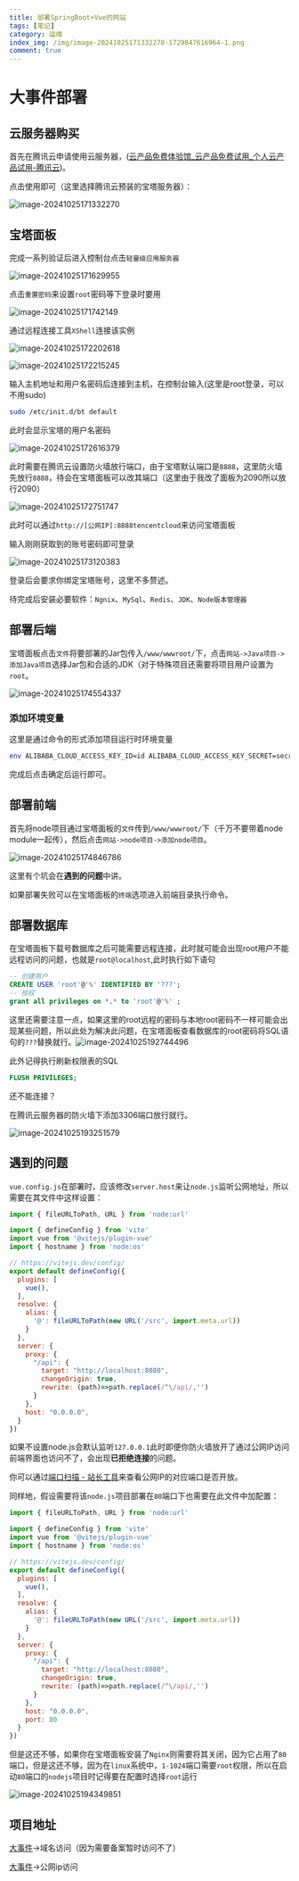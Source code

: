```yaml
---
title: 部署SpringBoot+Vue的网站
tags: [笔记]
category: 运维
index_img: /img/image-20241025171332270-1729847616964-1.png
comment: true
---
```


# 大事件部署

## 云服务器购买

首先在腾讯云申请使用云服务器，([云产品免费体验馆_云产品免费试用_个人云产品试用-腾讯云](https://cloud.tencent.com/act/pro/free))。

点击使用即可（这里选择腾讯云预装的宝塔服务器）：

![image-20241025171332270](../img/image-20241025171332270-1729847616964-1.png)

## 宝塔面板

完成一系列验证后进入控制台点击`轻量级应用服务器`

![image-20241025171629955](../img/image-20241025171629955.png)

点击`重置密码`来设置`root`密码等下登录时要用

![image-20241025171742149](../img/image-20241025171742149.png)

通过远程连接工具`XShell`连接该实例

![image-20241025172202618](../img/image-20241025172202618.png)

![image-20241025172215245](../img/image-20241025172215245.png)

输入主机地址和用户名密码后连接到主机，在控制台输入(这里是root登录，可以不用sudo)

```bash
sudo /etc/init.d/bt default
```

此时会显示宝塔的用户名密码

![image-20241025172616379](../img/image-20241025172616379.png)

此时需要在腾讯云设置防火墙放行端口，由于宝塔默认端口是`8888`，这里防火墙先放行`8888`，待会在宝塔面板可以改其端口（这里由于我改了面板为2090所以放行2090）

![image-20241025172751747](../img/image-20241025172751747.png)

此时可以通过`http://[公网IP]:8888tencentcloud`来访问宝塔面板

输入刚刚获取到的账号密码即可登录

![image-20241025173120383](../img/image-20241025173120383.png)

登录后会要求你绑定宝塔账号，这里不多赘述。

待完成后安装必要软件：`Ngnix`、`MySql`、`Redis`、`JDK`、`Node版本管理器`

## 部署后端

宝塔面板点击`文件`将要部署的Jar包传入`/www/wwwroot/`下，点击`网站->Java项目->添加Java项目`选择Jar包和合适的JDK（对于特殊项目还需要将项目用户设置为`root`。

![image-20241025174554337](../img/image-20241025174554337.png)

### 添加环境变量

这里是通过命令的形式添加项目运行时环境变量

```bash
env ALIBABA_CLOUD_ACCESS_KEY_ID=id ALIBABA_CLOUD_ACCESS_KEY_SECRET=secret /www/server/java/jdk-17.0.8/bin/java  -jar -Xmx1024M -Xms256M  /www/wwwroot/big_event-0.0.1-SNAPSHOT.jar --server.port=8080
```



完成后点击确定后运行即可。

## 部署前端

首先将node项目通过宝塔面板的`文件`传到`/www/wwwroot/`下（千万不要带着node module一起传），然后点击`网站->node项目->添加node项目`。

![image-20241025174846786](../img/image-20241025174846786.png)

这里有个坑会在**遇到的问题**中讲。

如果部署失败可以在宝塔面板的`终端`选项进入前端目录执行命令。

## 部署数据库

在宝塔面板下载号数据库之后可能需要远程连接，此时就可能会出现root用户不能远程访问的问题，也就是`root@localhost`,此时执行如下语句

```sql
-- 创建用户
CREATE USER 'root'@'%' IDENTIFIED BY '???';
-- 授权
grant all privileges on *.* to 'root'@'%' ;
```

这里还需要注意一点，如果这里的root远程的密码与本地root密码不一样可能会出现某些问题，所以此处为解决此问题，在宝塔面板查看数据库的root密码将SQL语句的`???`替换就行。![image-20241025192744496](../img/image-20241025192744496.png)

此外记得执行刷新权限表的SQL

```sql
FLUSH PRIVILEGES;
```

还不能连接？

在腾讯云服务器的防火墙下添加3306端口放行就行。

![image-20241025193251579](../img/image-20241025193251579.png)

## 遇到的问题

`vue.config.js`在部署时，应该修改`server.host`来让`node.js`监听公网地址，所以需要在其文件中这样设置：

```javascript
import { fileURLToPath, URL } from 'node:url'

import { defineConfig } from 'vite'
import vue from '@vitejs/plugin-vue'
import { hostname } from 'node:os'

// https://vitejs.dev/config/
export default defineConfig({
  plugins: [
    vue(),
  ], 
  resolve: {
    alias: {
      '@': fileURLToPath(new URL('/src', import.meta.url))
    }
  },
  server: {
    proxy: {
      "/api": {
        target: "http://localhost:8080",
        changeOrigin: true,
        rewrite: (path)=>path.replace(/^\/api/,'')
      }
    },
    host: "0.0.0.0",
  }
})

```

如果不设置node.js会默认监听`127.0.0.1`此时即便你防火墙放开了通过公网IP访问前端界面也访问不了，会出现**已拒绝连接**的问题。

你可以通过[端口扫描 - 站长工具](https://tool.chinaz.com/port)来查看公网IP的对应端口是否开放。

同样地，假设需要将该`node.js`项目部署在`80`端口下也需要在此文件中加配置：

```javascript
import { fileURLToPath, URL } from 'node:url'

import { defineConfig } from 'vite'
import vue from '@vitejs/plugin-vue'
import { hostname } from 'node:os'

// https://vitejs.dev/config/
export default defineConfig({
  plugins: [
    vue(),
  ], 
  resolve: {
    alias: {
      '@': fileURLToPath(new URL('/src', import.meta.url))
    }
  },
  server: {
    proxy: {
      "/api": {
        target: "http://localhost:8080",
        changeOrigin: true,
        rewrite: (path)=>path.replace(/^\/api/,'')
      }
    },
    host: "0.0.0.0",
    port: 80
  }
})

```

但是这还不够，如果你在宝塔面板安装了`Nginx`则需要将其关闭，因为它占用了`80`端口，但是这还不够，因为在`linux`系统中，`1-1024`端口需要`root`权限，所以在启动`80`端口的`nodejs`项目时记得要在配置时选择`root`运行

![image-20241025194349851](../img/image-20241025194349851.png)

## 项目地址

[大事件](http://www.webzank.site/login)->域名访问（因为需要备案暂时访问不了）

[大事件](http://118.89.73.221/)->公网ip访问

